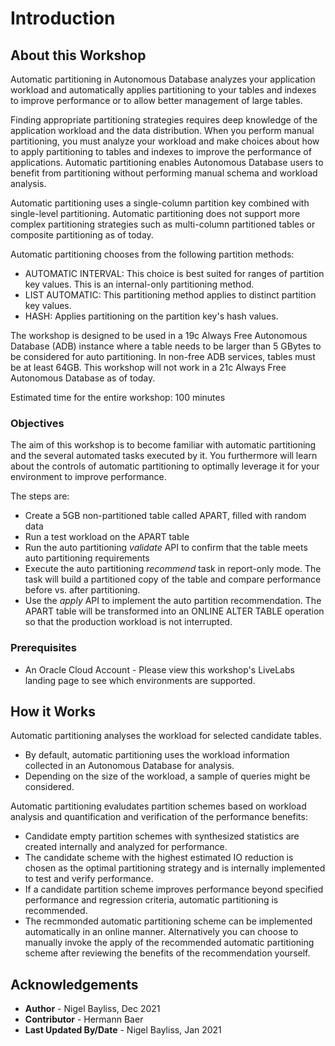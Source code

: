 # Introduction #

## About this Workshop ##

Automatic partitioning in Autonomous Database analyzes your application workload and automatically applies partitioning to your tables and indexes to improve performance or to allow better management of large tables.

Finding appropriate partitioning strategies requires deep knowledge of the application workload and the data distribution. When you perform manual partitioning, you must analyze your workload and make choices about how to apply partitioning to tables and indexes to improve the performance of applications. Automatic partitioning enables Autonomous Database users to benefit from partitioning without performing manual schema and workload analysis.

Automatic partitioning uses a single-column partition key combined with single-level partitioning. Automatic partitioning does not support more complex partitioning strategies such as multi-column partitioned tables or composite partitioning as of today.

Automatic partitioning chooses from the following partition methods:

- AUTOMATIC INTERVAL: This choice is best suited for ranges of partition key values. This is an internal-only partitioning method.
- LIST AUTOMATIC: This partitioning method applies to distinct partition key values.
- HASH: Applies partitioning on the partition key's hash values.

The workshop is designed to be used in a 19c Always Free Autonomous Database (ADB) instance where a table needs to be larger than 5 GBytes to be considered for auto partitioning. In non-free ADB services, tables must be at least 64GB. This workshop will not work in a 21c Always Free Autonomous Database as of today.

Estimated time for the entire workshop: 100 minutes

### Objectives
The aim of this workshop is to become familiar with automatic partitioning and the several automated tasks executed by it. You furthermore will learn about the controls of automatic partitioning to optimally leverage it for your environment to improve performance.

The steps are:

- Create a 5GB non-partitioned table called APART, filled with random data
- Run a test workload on the APART table
- Run the auto partitioning _validate_ API to confirm that the table meets auto partitioning requirements
- Execute the auto partitioning _recommend_ task in report-only mode. The task will build a partitioned copy of the table and compare performance before vs. after partitioning.
- Use the _apply_ API to implement the auto partition recommendation. The APART table will be transformed into an ONLINE ALTER TABLE operation so that the production workload is not interrupted. 

### Prerequisites
- An Oracle Cloud Account - Please view this workshop's LiveLabs landing page to see which environments are supported.

## How it Works

Automatic partitioning analyses the workload for selected candidate tables.

- By default, automatic partitioning uses the workload information collected in an Autonomous Database for analysis. 
- Depending on the size of the workload, a sample of queries might be considered.

Automatic partitioning evaludates partition schemes based on workload analysis and quantification and verification of the performance benefits:

- Candidate empty partition schemes with synthesized statistics are created internally and analyzed for performance.
- The candidate scheme with the highest estimated IO reduction is chosen as the optimal partitioning strategy and is internally implemented to test and verify performance.
- If a candidate partition scheme improves performance beyond specified performance and regression criteria, automatic partitioning is recommended.
- The recmmonded automatic partitioning scheme can be implemented automatically in an online manner. Alternatively you can choose to manually invoke the apply of the recommended automatic partitioning scheme after reviewing the benefits of the recommendation yourself.


## Acknowledgements
* **Author** - Nigel Bayliss, Dec 2021 
* **Contributor** - Hermann Baer
* **Last Updated By/Date** - Nigel Bayliss, Jan 2021